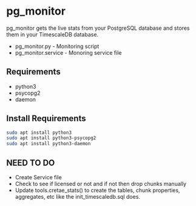 # pg_monitor

pg_monitor gets the live stats from your PostgreSQL database and stores them in your TimescaleDB database.

* pg_monitor.py - Monitoring script
* pg_monitor.service - Monoring service file

## Requirements

* python3
* psycopg2
* daemon

## Install Requirements

```bash
sudo apt install python3
sudo apt install python3-psycopg2
sudo apt install python3-daemon
```

## NEED TO DO

* Create Service file
* Check to see if licensed or not and if not then drop chunks manually
* Update tools.cretae_stats() to create the tables, chunk properties, aggregates, etc like the init_timescaledb.sql does.
